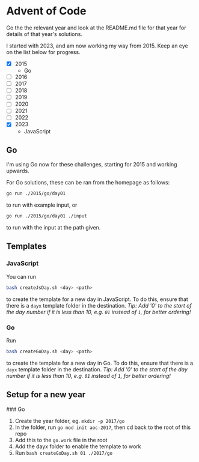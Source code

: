 # Advent of Code

Go the the relevant year and look at the README.md file for that year for details of that year's solutions.

I started with 2023, and am now working my way from 2015. Keep an eye on the list below for progress.

- [x] 2015
  - Go
- [ ] 2016
- [ ] 2017
- [ ] 2018
- [ ] 2019
- [ ] 2020
- [ ] 2021
- [ ] 2022
- [x] 2023
  - JavaScript

## Go

I'm using Go now for these challenges, starting for 2015 and working upwards.

For Go solutions, these can be ran from the homepage as follows:

```bash
go run ./2015/go/day01
```

to run with example input, or

```bash
go run ./2015/go/day01 ./input
```
to run with the input at the path given.

## Templates

### JavaScript

You can run
```bash
bash createJsDay.sh <day> <path>
```
to create the template for a new day in JavaScript. To do this, ensure that there is a `dayx` template folder in the destination.
_Tip: Add '0' to the start of the day number if it is less than 10, e.g. `01` instead of `1`, for better ordering!_

### Go

Run
```bash
bash createGoDay.sh <day> <path>
```

to create the template for a new day in Go. To do this, ensure that there is a `dayx` template folder in the destination.
_Tip: Add '0' to the start of the day number if it is less than 10, e.g. `01` instead of `1`, for better ordering!_

## Setup for a new year

### Go

1. Create the year folder, eg. `mkdir -p 2017/go`
2. In the folder, run `go mod init aoc-2017`, then cd back to the root of this repo
3. Add this to the `go.work` file in the root
4. Add the dayx folder to enable the template to work
5. Run `bash createGoDay.sh 01 ./2017/go`